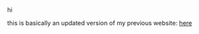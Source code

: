 hi

this is basically an updated version of my previous website: [here](https://github.com/lunar1um/lunar1um.github.io)
